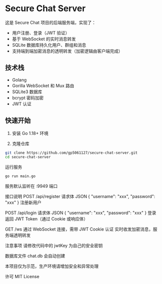 # Secure Chat Server

这是 Secure Chat 项目的后端服务端，实现了：

- 用户注册、登录（JWT 验证）
- 基于 WebSocket 的实时消息转发
- SQLite 数据库持久化用户、群组和消息
- 支持端到端加密消息的透明转发（加密逻辑由客户端完成）

## 技术栈

- Golang
- Gorilla WebSocket 和 Mux 路由
- SQLite3 数据库
- bcrypt 密码加密
- JWT 认证

## 快速开始

1. 安装 Go 1.18+ 环境

2. 克隆仓库

```bash
git clone https://github.com/gp5061127/secure-chat-server.git
cd secure-chat-server
```
运行服务

```bash
go run main.go
```
服务默认监听在 :9949 端口

接口说明
POST /api/register
请求体 JSON { "username": "xxx", "password": "xxx" }
注册新用户

POST /api/login
请求体 JSON { "username": "xxx", "password": "xxx" }
登录返回 JWT Token（通过 Cookie 或响应体）

GET /ws
通过 WebSocket 连接，需带 JWT Cookie 认证
实时收发加密消息，服务端透明转发

注意事项
请修改代码中的 jwtKey 为自己的安全密钥

数据库文件 chat.db 会自动创建

本项目仅为示范，生产环境请增加安全和异常处理

许可
MIT License

